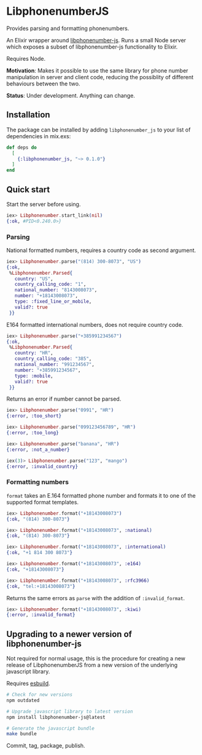 # LibphonenumberJS

Provides parsing and formatting phonenumbers.

An Elixir wrapper around
[libphonenumber-js](https://gitlab.com/catamphetamine/libphonenumber-js). Runs a
small Node server which exposes a subset of libphonenumber-js functionality to
Elixir.

Requires Node.

**Motivation**: Makes it possible to use the same library for phone number
  manipulation in server and client code, reducing the possiblity of different
  behaviours between the two.

**Status**: Under development. Anything can change.

## Installation

The package can be installed by adding `libphonenumber_js` to your list of
dependencies in mix.exs:

```elixir
def deps do
  [
    {:libphonenumber_js, "~> 0.1.0"}
  ]
end
```

## Quick start

Start the server before using.

```elixir
iex> Libphonenumber.start_link(nil)
{:ok, #PID<0.240.0>}
```

### Parsing

National formatted numbers, requires a country code as second argument.

```elixir
iex> Libphonenumber.parse("(814) 300-8073", "US")
{:ok,
 %Libphonenumber.Parsed{
   country: "US",
   country_calling_code: "1",
   national_number: "8143008073",
   number: "+18143008073",
   type: :fixed_line_or_mobile,
   valid?: true
 }}
```

E164 formatted international numbers, does not require country code.

```elixir
iex> Libphonenumber.parse("+385991234567")
{:ok,
 %Libphonenumber.Parsed{
   country: "HR",
   country_calling_code: "385",
   national_number: "991234567",
   number: "+385991234567",
   type: :mobile,
   valid?: true
 }}
```

Returns an error if number cannot be parsed.

```elixir
iex> Libphonenumber.parse("0991", "HR")
{:error, :too_short}

iex> Libphonenumber.parse("099123456789", "HR")
{:error, :too_long}

iex> Libphonenumber.parse("banana", "HR")
{:error, :not_a_number}

iex(3)> Libphonenumber.parse("123", "mango")
{:error, :invalid_country}
```

### Formatting numbers

`format` takes an E.164 formatted phone number and formats it to one of the
supported format templates.

```elixir
iex> Libphonenumber.format("+18143008073")
{:ok, "(814) 300-8073"}

iex> Libphonenumber.format("+18143008073", :national)
{:ok, "(814) 300-8073"}

iex> Libphonenumber.format("+18143008073", :international)
{:ok, "+1 814 300 8073"}

iex> Libphonenumber.format("+18143008073", :e164)
{:ok, "+18143008073"}

iex> Libphonenumber.format("+18143008073", :rfc3966)
{:ok, "tel:+18143008073"}
```

Returns the same errors as `parse` with the addition of `:invalid_format`.

```elixir
iex> Libphonenumber.format("+18143008073", :kiwi)
{:error, :invalid_format}
```

## Upgrading to a newer version of libphonenumber-js

Not required for normal usage, this is the procedure for creating a new release
of LibphonenumberJS from a new version of the underlying javascript library.

Requires [esbuild](https://esbuild.github.io/).

```sh
# Check for new versions
npm outdated

# Upgrade javascript library to latest version
npm install libphonenumber-js@latest

# Generate the javascript bundle
make bundle
```

Commit, tag, package, publish.
